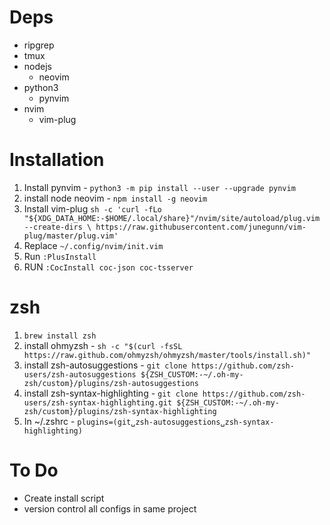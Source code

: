 # Deps
* ripgrep
* tmux
* nodejs
    * neovim 
* python3
    * pynvim
* nvim
    * vim-plug

# Installation
1. Install pynvim - `python3 -m pip install --user --upgrade pynvim`
2. install node neovim - `npm install -g neovim`
3. Install vim-plug `sh -c 'curl -fLo "${XDG_DATA_HOME:-$HOME/.local/share}"/nvim/site/autoload/plug.vim --create-dirs \
       https://raw.githubusercontent.com/junegunn/vim-plug/master/plug.vim'`
4. Replace `~/.config/nvim/init.vim`
5. Run `:PlusInstall`
6. RUN `:CocInstall coc-json coc-tsserver`

# zsh
1. `brew install zsh`
2. install ohmyzsh - `sh -c "$(curl -fsSL https://raw.github.com/ohmyzsh/ohmyzsh/master/tools/install.sh)"` 
3. install zsh-autosuggestions - `git clone https://github.com/zsh-users/zsh-autosuggestions ${ZSH_CUSTOM:-~/.oh-my-zsh/custom}/plugins/zsh-autosuggestions`
4. install zsh-syntax-highlighting - `git clone https://github.com/zsh-users/zsh-syntax-highlighting.git ${ZSH_CUSTOM:-~/.oh-my-zsh/custom}/plugins/zsh-syntax-highlighting`
5. In ~/.zshrc - `plugins=(git␣zsh-autosuggestions␣zsh-syntax-highlighting)`

# To Do
* Create install script
* version control all configs in same project
